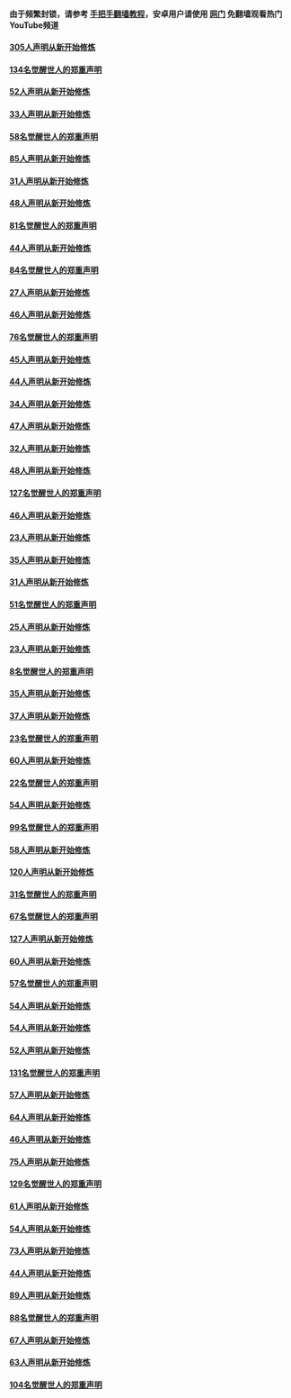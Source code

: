#### 由于频繁封锁，请参考 [手把手翻墙教程](https://github.com/gfw-breaker/guides/wiki/)，安卓用户请使用 [网门](https://github.com/gfw-breaker/nogfw/blob/master/dl.md?t=03222300) 免翻墙观看热门YouTube频道 

#### [305人声明从新开始修炼](../pages/91/422153.md?t=03222300) 

#### [134名觉醒世人的郑重声明](../pages/91/422152.md?t=03222300) 

#### [52人声明从新开始修炼](../pages/91/421846.md?t=03222300) 

#### [33人声明从新开始修炼](../pages/91/421804.md?t=03222300) 

#### [58名觉醒世人的郑重声明](../pages/91/421845.md?t=03222300) 

#### [85人声明从新开始修炼](../pages/91/421769.md?t=03222300) 

#### [31人声明从新开始修炼](../pages/91/421763.md?t=03222300) 

#### [48人声明从新开始修炼](../pages/91/421605.md?t=03222300) 

#### [81名觉醒世人的郑重声明](../pages/91/421656.md?t=03222300) 

#### [44人声明从新开始修炼](../pages/91/421544.md?t=03222300) 

#### [84名觉醒世人的郑重声明](../pages/91/421543.md?t=03222300) 

#### [27人声明从新开始修炼](../pages/91/421465.md?t=03222300) 

#### [46人声明从新开始修炼](../pages/91/421454.md?t=03222300) 

#### [76名觉醒世人的郑重声明](../pages/91/421453.md?t=03222300) 

#### [45人声明从新开始修炼](../pages/91/421452.md?t=03222300) 

#### [44人声明从新开始修炼](../pages/91/421422.md?t=03222300) 

#### [34人声明从新开始修炼](../pages/91/421322.md?t=03222300) 

#### [47人声明从新开始修炼](../pages/91/421264.md?t=03222300) 

#### [32人声明从新开始修炼](../pages/91/421225.md?t=03222300) 

#### [48人声明从新开始修炼](../pages/91/421202.md?t=03222300) 

#### [127名觉醒世人的郑重声明](../pages/91/421224.md?t=03222300) 

#### [46人声明从新开始修炼](../pages/91/421203.md?t=03222300) 

#### [23人声明从新开始修炼](../pages/91/421138.md?t=03222300) 

#### [35人声明从新开始修炼](../pages/91/421122.md?t=03222300) 

#### [31人声明从新开始修炼](../pages/91/421081.md?t=03222300) 

#### [51名觉醒世人的郑重声明](../pages/91/421080.md?t=03222300) 

#### [25人声明从新开始修炼](../pages/91/421020.md?t=03222300) 

#### [23人声明从新开始修炼](../pages/91/420884.md?t=03222300) 

#### [8名觉醒世人的郑重声明](../pages/91/420883.md?t=03222300) 

#### [35人声明从新开始修炼](../pages/91/420809.md?t=03222300) 

#### [37人声明从新开始修炼](../pages/91/420766.md?t=03222300) 

#### [23名觉醒世人的郑重声明](../pages/91/420765.md?t=03222300) 

#### [60人声明从新开始修炼](../pages/91/420727.md?t=03222300) 

#### [22名觉醒世人的郑重声明](../pages/91/420726.md?t=03222300) 

#### [54人声明从新开始修炼](../pages/91/420529.md?t=03222300) 

#### [99名觉醒世人的郑重声明](../pages/91/420528.md?t=03222300) 

#### [58人声明从新开始修炼](../pages/91/420198.md?t=03222300) 

#### [120人声明从新开始修炼](../pages/91/420141.md?t=03222300) 

#### [31名觉醒世人的郑重声明](../pages/91/420197.md?t=03222300) 

#### [67名觉醒世人的郑重声明](../pages/91/420140.md?t=03222300) 

#### [127人声明从新开始修炼](../pages/91/420082.md?t=03222300) 

#### [60人声明从新开始修炼](../pages/91/420081.md?t=03222300) 

#### [57名觉醒世人的郑重声明](../pages/91/420080.md?t=03222300) 

#### [54人声明从新开始修炼](../pages/91/419533.md?t=03222300) 

#### [54人声明从新开始修炼](../pages/91/419532.md?t=03222300) 

#### [52人声明从新开始修炼](../pages/91/419531.md?t=03222300) 

#### [131名觉醒世人的郑重声明](../pages/91/419530.md?t=03222300) 

#### [57人声明从新开始修炼](../pages/91/419430.md?t=03222300) 

#### [64人声明从新开始修炼](../pages/91/419429.md?t=03222300) 

#### [46人声明从新开始修炼](../pages/91/419428.md?t=03222300) 

#### [75人声明从新开始修炼](../pages/91/419427.md?t=03222300) 

#### [129名觉醒世人的郑重声明](../pages/91/419426.md?t=03222300) 

#### [61人声明从新开始修炼](../pages/91/419198.md?t=03222300) 

#### [54人声明从新开始修炼](../pages/91/419197.md?t=03222300) 

#### [73人声明从新开始修炼](../pages/91/419196.md?t=03222300) 

#### [44人声明从新开始修炼](../pages/91/419075.md?t=03222300) 

#### [89人声明从新开始修炼](../pages/91/419074.md?t=03222300) 

#### [88名觉醒世人的郑重声明](../pages/91/419195.md?t=03222300) 

#### [67人声明从新开始修炼](../pages/91/419073.md?t=03222300) 

#### [63人声明从新开始修炼](../pages/91/419072.md?t=03222300) 

#### [104名觉醒世人的郑重声明](../pages/91/419071.md?t=03222300) 

